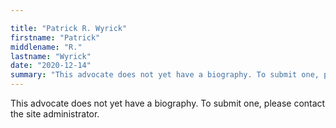 ```yaml
---

title: "Patrick R. Wyrick"
firstname: "Patrick"
middlename: "R."
lastname: "Wyrick"
date: "2020-12-14"
summary: "This advocate does not yet have a biography. To submit one, please contact the site administrator."
---
```

This advocate does not yet have a biography. To submit one, please contact the site administrator.

